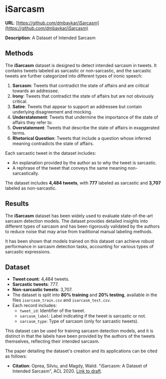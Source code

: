 # iSarcasm
**URL**: [https://github.com/dmbavkar/iSarcasm](https://github.com/dmbavkar/iSarcasm)

**Description**: A Dataset of Intended Sarcasm

## Methods
The **iSarcasm** dataset is designed to detect intended sarcasm in tweets. It contains tweets labeled as sarcastic or non-sarcastic, and the sarcastic tweets are further categorized into different types of ironic speech:

1. **Sarcasm**: Tweets that contradict the state of affairs and are critical towards an addressee.
2. **Irony**: Tweets that contradict the state of affairs but are not obviously critical.
3. **Satire**: Tweets that appear to support an addressee but contain underlying disagreement and mocking.
4. **Understatement**: Tweets that undermine the importance of the state of affairs they refer to.
5. **Overstatement**: Tweets that describe the state of affairs in exaggerated terms.
6. **Rhetorical Question**: Tweets that include a question whose inferred meaning contradicts the state of affairs.

Each sarcastic tweet in the dataset includes:
- An explanation provided by the author as to why the tweet is sarcastic.
- A rephrase of the tweet that conveys the same meaning non-sarcastically.

The dataset includes **4,484 tweets**, with **777** labeled as sarcastic and **3,707** labeled as non-sarcastic.

## Results
The **iSarcasm** dataset has been widely used to evaluate state-of-the-art sarcasm detection models. The dataset provides detailed insights into different types of sarcasm and has been rigorously validated by the authors to reduce noise that may arise from traditional manual labeling methods. 

It has been shown that models trained on this dataset can achieve robust performance in sarcasm detection tasks, accounting for various types of sarcastic expressions.

## Dataset
- **Tweet count**: 4,484 tweets.
- **Sarcastic tweets**: 777.
- **Non-sarcastic tweets**: 3,707.
- The dataset is split into **80% training** and **20% testing**, available in the files `isarcasm_train.csv` and `isarcasm_test.csv`.
- Each record includes:
  - `tweet_id`: Identifier of the tweet.
  - `sarcasm_label`: Label indicating if the tweet is sarcastic or not.
  - `sarcasm_type`: Type of sarcasm (only for sarcastic tweets).
  
This dataset can be used for training sarcasm detection models, and it is distinct in that the labels have been provided by the authors of the tweets themselves, reflecting their intended sarcasm.

The paper detailing the dataset's creation and its applications can be cited as follows:
- **Citation**: Oprea, Silviu, and Magdy, Walid. "iSarcasm: A Dataset of Intended Sarcasm", ACL 2020. 
  [Link to draft](https://arxiv.org/abs/1911.03123).
